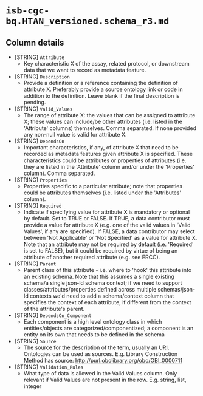 # `isb-cgc-bq.HTAN_versioned.schema_r3.md`

## Column details

* [STRING]    `Attribute`
  - Key characteristic X of the assay, related protocol, or downstream data that we want to record as metadata feature.
* [STRING]    `Description`
  - Provide a definition or a reference containing the definition of attribute X. Preferably provide a source ontology link or code in addition to the definition. Leave blank if the final description is pending.
* [STRING]    `Valid_Values`
  - The range of attribute X: the values that can be assigned to attribute X; these values can include/be other attributes (i.e. listed in the 'Attribute' columns) themselves. Comma separated. If none provided any non-null value is valid for attribute X.
* [STRING]    `DependsOn`
  - Important characteristics, if any, of attribute X that need to be recorded as metadata features given attribute X is specified. These characteristics could be attributes or properties of attributes (i.e. they are listed in the 'Attribute' column and/or under the 'Properties' column). Comma separated.
* [STRING]    `Properties`
  - Properties specific to a particular attribute; note that properties could be attributes themselves (i.e. listed under the 'Attributes' column).
* [STRING]    `Required`
  - Indicate if specifying value for attribute X is mandatory or optional by default. Set to TRUE or FALSE. If TRUE, a data contributor must provide a value for attribute X (e.g. one of the valid values in 'Valid Values', if any are specified). If FALSE, a data contributor may select between 'Not Applicable' or 'Not Specified' as a value for attribute X. Note that an attribute may not be required by default (i.e. 'Required' is set to FALSE), but it could be required by virtue of being an attribute of another required attribute (e.g. see ERCC).
* [STRING]    `Parent`
  - Parent class of this attribute - i.e. where to 'hook' this attribute into an existing schema. Note that this assumes a single existing schema/a single json-ld schema context; if we need to support classes/attributes/properties defined across multiple schemas/json-ld contexts we'd need to add a schema/context column that specifies the context of each attribute, if different from the context of the attribute's parent.
* [STRING]    `DependsOn_Component`
  - Each component is a high level ontology class in which entities/objects are categorized/componentized; a component is an entity on its own that needs to be defined in the schema
* [STRING]    `Source`
  - The source for the description of the term, usually an URI. Ontologies can be used as sources. E.g. Library Construction Method has source: http://purl.obolibrary.org/obo/OBI_0000711
* [STRING]    `Validation_Rules`
  - What type of data is allowed in the Valid Values column. Only relevant if Valid Values are not present in the row. E.g. string, list, integer

